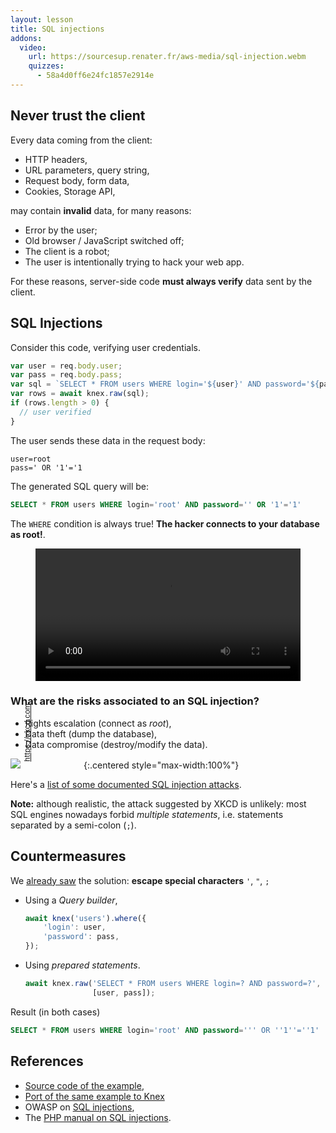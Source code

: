 ```yaml
---
layout: lesson
title: SQL injections
addons:
  video:
    url: https://sourcesup.renater.fr/aws-media/sql-injection.webm
    quizzes:
      - 58a4d0ff6e24fc1857e2914e
---
```


<section>

## Never trust the client

Every data coming from the client:

- HTTP headers,
- URL parameters, query string,
- Request body, form data,
- Cookies, Storage API,

may contain **invalid** data, for many reasons:

- Error by the user;
- Old browser / JavaScript switched off;
- The client is a robot;
- The user is intentionally trying to hack your web app.

For these reasons, server-side code **must always verify** data sent
by the client.

</section>
<section>

## SQL Injections 

Consider this code, verifying user credentials.

```js
var user = req.body.user;
var pass = req.body.pass;
var sql = `SELECT * FROM users WHERE login='${user}' AND password='${pass}'`;
var rows = await knex.raw(sql);
if (rows.length > 0) {
  // user verified
}
```

The user sends these data in the request body:

```
user=root
pass=' OR '1'='1
```

The generated SQL query will be:

```sql
SELECT * FROM users WHERE login='root' AND password='' OR '1'='1'
```

The `WHERE` condition is always true! **The hacker connects to your
database as root!**.


</section>
<section>

<figure>
<video src="https://sourcesup.renater.fr/aws-media/sql-injection.webm" width="100%" controls></video>
</figure>

</section>
<section>

### What are the risks associated to an SQL injection?

- Rights escalation (connect as *root*),
- Data theft (dump the database),
- Data compromise (destroy/modify the data).


![](http://imgs.xkcd.com/comics/exploits_of_a_mom.png) <small style="display:inline-block;transform:rotate(-90deg);transform-origin:top left"><https://xkcd.com></small>
{:.centered style="max-width:100%"}

Here's a [list of some documented SQL injection
attacks](http://en.wikipedia.org/wiki/SQL_injection#Examples).

**Note:** although realistic, the attack suggested by XKCD is
unlikely: most SQL engines nowadays forbid *multiple statements*,
i.e. statements separated by a semi-colon (`;`).

</section>
<section>

## Countermeasures

We [already saw](sql) the solution: **escape special characters** `'`,
`"`, `;`

- Using a *Query builder*,
  
  ```js
  await knex('users').where({
      'login': user,
      'password': pass,
  });
  ```

- Using *prepared statements*.
  
  ```js
  await knex.raw('SELECT * FROM users WHERE login=? AND password=?', 
                 [user, pass]);
  ```

Result (in both cases)

```sql
SELECT * FROM users WHERE login='root' AND password=''' OR ''1''=''1'
```

</section>
<section>

## References

- [Source code of the example](https://github.com/defeo/aws-security/blob/master/sql-injection.js),
- [Port of the same example to Knex](https://glitch.com/edit/#!/defeo-lu-aws-injection-sql)
- OWASP on [SQL injections](https://www.owasp.org/index.php/SQL_Injection),
- The [PHP manual on SQL
  injections](http://php.net/manual/en/security.database.sql-injection.php).

</section>

